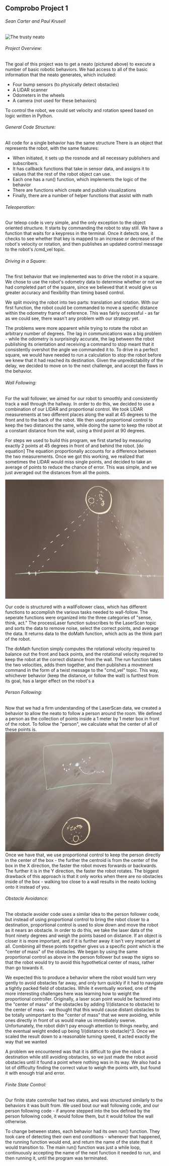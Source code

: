 ## Comprobo Project 1
###### Sean Carter and Paul Krusell

![The trusty neato](./neato.jpg)

###### Project Overview:
The goal of this project was to get a neato (pictured above) to execute a number of basic robotic behaviors. We had access to all of the basic information that the neato generates, which included:
- Four bump sensors (to physically detect obstacles)
- A LIDAR scanner
- Odometers in the wheels
- A camera (not used for these behaviors)

To control the robot, we could set velocity and rotation speed based on logic written in Python.

###### General Code Structure:
All code for a single behavior has the same structure There is an object that represents the robot, with the same features:
- When initiated, it sets up the rosnode and all necessary publishers and subscribers.
- It has callback functions that take in sensor data, and assigns it to values that the rest of the robot object can use.
- Each one has a run() function, which implements the logic of the behavior
- There are functions which create and publish visualizations
- Finally, there are a number of helper functions that assist with math

###### Teleoperation:
Our teleop code is very simple, and the only exception to the object oriented structure. It starts by commanding the robot to stay still. We have a function that waits for a keypress in the terminal. Once it detects one, it checks to see whether that key is mapped to an increase or decrease of the robot's velocity or rotation, and then publishes an updated control message to the robot's /cmd_vel topic.

###### Driving in a Square:
The first behavior that we implemented was to drive the robot in a square. We chose to use the robot's odometry data to determine whether or not we had completed part of the square, since we believed that it would give us greater accuracy and flexibility than timing based control.

We split moving the robot into two parts: translation and rotation. With our first function, the robot could be commanded to move a specific distance within the odometry frame of reference. This was fairly successful - as far as we could see, there wasn't any problem with our strategy yet.

The problems were more apparent while trying to rotate the robot an arbitrary number of degrees. The lag in communications was a big problem - while the odometry is surprisingly accurate, the lag between the robot publishing its orientation and receiving a command to stop meant that it consistently overshot the angle we commanded it to. To drive in a perfect square, we would have needed to run a calculation to stop the robot before we knew that it had reached its destination. Given the unpredictability of the delay, we decided to move on to the next challenge, and accept the flaws in the behavior.

###### Wall Following:

For the wall follower, we aimed for our robot to smoothly and consistently track a wall through the hallway. In order to do this, we decided to use a combination of our LIDAR and proportional control. We took LIDAR measurements at two different places along the wall at 45 degrees to the front and to the back of the robot. We then used proportional control to keep the two distances the same, while doing the same to keep the robot at a constant distance from the wall, using a third point at 90 degrees.

For steps we used to build this program, we first started by measuring exactly 2 points at 45 degrees in front of and behind the robot. [do equation] The equation proportionally accounts for a difference between the two measurements. Once we got this working, we realized that sometimes the LIDAR would miss single points, and decided to take an average of points to reduce the chance of error. This was simple, and we just averaged out the distances from all the points.

![diagram for wall following](wallfollower_diagram.jpg)

Our code is structured with a wallFollower class, which has different functions to accomplish the various tasks needed to wall-follow. The seperate functions were organized into the three categories of "sense, think, act." The processLaser function subscribes to the LaserScan topic and sorts the data to remove noise, select the correct points, and average the data. It returns data to the doMath function, which acts as the think part of the robot.

The doMath function simply computes the rotational velocity required to balance out the front and back points, and the rotational velocity required to keep the robot at the correct distance from the wall. The run function takes the two velocities, adds them together, and then publishes a movement command in the form of a twist message to the "cmd_vel" topic. This way, whichever behavior (keep the distance, or follow the wall) is furthest from its goal, has a larger effect on the robot's a

###### Person Following:
Now that we had a firm understanding of the LaserScan data, we created a behavior to allow the neato to follow a person around the room. We defined a person as the collection of points inside a 1 meter by 1 meter box in front of the robot. To follow the "person", we calculate what the center of all of these points is.
![Following a person](personfollower_diagram.jpg)
Once we have that, we use proportional control to keep the person directly in the center of the box - the further the centroid is from the center of the box in the X direction, the faster the robot moves forwards or backwards. The further it is in the Y direction, the faster the robot rotates. The biggest drawback of this approach is that it only works when there are no obstacles inside of the box - walking too close to a wall results in the neato locking onto it instead of you.

###### Obstacle Avoidance:
The obstacle avoider code uses a similar idea to the person follower code, but instead of using proportional control to bring the robot closer to a destination, proportional control is used to slow down and move the robot as it nears an obstacle.
In order to do this, we take the laser data of the front ninety degrees and weigh the points based on distance. If an object is closer it is more important, and if it is further away it isn't very important at all. Combining all these points together gives us a specific point which is the "center of mass" of the obstacles. We began by using the same proportional control as above in the person follower but swap the signs so that the robot would try to avoid this hypothetical center of mass, rather than go towards it.

We expected this to produce a behavior where the robot would turn very gently to avoid obstacles far away, and only turn quickly if it had to navigate a tightly packed field of obstacles. While it eventually worked, one of the more interesting challenges here was learning how to weight the proportional controller. Originally, a laser scan point would be factored into the "center of mass" of the obstacles by adding 1/(distance to obstacle) to the center of mass - we thought that this would cause distant obstacles to be totally unimportant to the "center of mass" that we were avoiding, while ones directly in front of us would make us immediately swerve. Unfortunately, the robot didn't pay enough attention to things nearby, and the eventual weight ended up being 1/(distance to obstacle)^3. Once we scaled the result down to a reasonable turning speed, it acted exactly the way that we wanted

A problem we encountered was that it is difficult to give the robot a destination while still avoiding obstacles, so we just made the robot avoid obstacles until it found a point where nothing was in its way. We also had a lot of difficulty finding the correct value to weigh the points with, but found it with enough trial and error.

###### Finite State Control:
Our finite state controller had two states, and was structured similarly to the behaviors it was built from. We used bout our wall following code, and our person following code - if anyone stepped into the box defined by the person following code, it would follow them, but it would follow the wall otherwise.

To change between states, each behavior had its own run() function. They took care of detecting their own end conditions - whenever that happened, the running function would end, and return the name of the state that it would transition to. The main run() function was just a while loop, continuously accepting the name of the next function it needed to run, and then running it, until the program was terminated.

